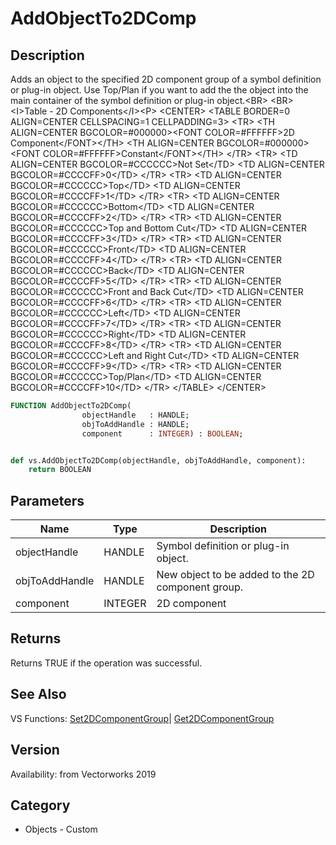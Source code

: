 # AddObjectTo2DComp

## Description
Adds an object to the specified 2D component group of a symbol definition or plug-in object. Use Top/Plan if you want to add the the object into the main container of the symbol definition or plug-in object.&lt;BR&gt;
&lt;BR&gt;
&lt;I&gt;Table - 2D Components&lt;/I&gt;&lt;P&gt;
&lt;CENTER&gt;
&lt;TABLE BORDER=0 ALIGN=CENTER CELLSPACING=1 CELLPADDING=3&gt;
  &lt;TR&gt; 
    &lt;TH ALIGN=CENTER BGCOLOR=#000000&gt;&lt;FONT COLOR=#FFFFFF&gt;2D Component&lt;/FONT&gt;&lt;/TH&gt;
    &lt;TH ALIGN=CENTER BGCOLOR=#000000&gt;&lt;FONT COLOR=#FFFFFF&gt;Constant&lt;/FONT&gt;&lt;/TH&gt;
  &lt;/TR&gt;
  &lt;TR&gt; 
    &lt;TD ALIGN=CENTER BGCOLOR=#CCCCCC&gt;Not Set&lt;/TD&gt;
    &lt;TD ALIGN=CENTER BGCOLOR=#CCCCFF&gt;0&lt;/TD&gt;
  &lt;/TR&gt;
  &lt;TR&gt; 
    &lt;TD ALIGN=CENTER BGCOLOR=#CCCCCC&gt;Top&lt;/TD&gt;
    &lt;TD ALIGN=CENTER BGCOLOR=#CCCCFF&gt;1&lt;/TD&gt;
  &lt;/TR&gt;
  &lt;TR&gt; 
    &lt;TD ALIGN=CENTER BGCOLOR=#CCCCCC&gt;Bottom&lt;/TD&gt;
    &lt;TD ALIGN=CENTER BGCOLOR=#CCCCFF&gt;2&lt;/TD&gt;
  &lt;/TR&gt;
  &lt;TR&gt; 
    &lt;TD ALIGN=CENTER BGCOLOR=#CCCCCC&gt;Top and Bottom Cut&lt;/TD&gt;
    &lt;TD ALIGN=CENTER BGCOLOR=#CCCCFF&gt;3&lt;/TD&gt;
  &lt;/TR&gt;
  &lt;TR&gt; 
    &lt;TD ALIGN=CENTER BGCOLOR=#CCCCCC&gt;Front&lt;/TD&gt;
    &lt;TD ALIGN=CENTER BGCOLOR=#CCCCFF&gt;4&lt;/TD&gt;
  &lt;/TR&gt;
  &lt;TR&gt; 
    &lt;TD ALIGN=CENTER BGCOLOR=#CCCCCC&gt;Back&lt;/TD&gt;
    &lt;TD ALIGN=CENTER BGCOLOR=#CCCCFF&gt;5&lt;/TD&gt;
  &lt;/TR&gt;
  &lt;TR&gt; 
    &lt;TD ALIGN=CENTER BGCOLOR=#CCCCCC&gt;Front and Back Cut&lt;/TD&gt;
    &lt;TD ALIGN=CENTER BGCOLOR=#CCCCFF&gt;6&lt;/TD&gt;
  &lt;/TR&gt;
  &lt;TR&gt; 
    &lt;TD ALIGN=CENTER BGCOLOR=#CCCCCC&gt;Left&lt;/TD&gt;
    &lt;TD ALIGN=CENTER BGCOLOR=#CCCCFF&gt;7&lt;/TD&gt;
  &lt;/TR&gt;
  &lt;TR&gt; 
    &lt;TD ALIGN=CENTER BGCOLOR=#CCCCCC&gt;Right&lt;/TD&gt;
    &lt;TD ALIGN=CENTER BGCOLOR=#CCCCFF&gt;8&lt;/TD&gt;
  &lt;/TR&gt;
  &lt;TR&gt; 
    &lt;TD ALIGN=CENTER BGCOLOR=#CCCCCC&gt;Left and Right Cut&lt;/TD&gt;
    &lt;TD ALIGN=CENTER BGCOLOR=#CCCCFF&gt;9&lt;/TD&gt;
  &lt;/TR&gt;
  &lt;TR&gt; 
    &lt;TD ALIGN=CENTER BGCOLOR=#CCCCCC&gt;Top/Plan&lt;/TD&gt;
    &lt;TD ALIGN=CENTER BGCOLOR=#CCCCFF&gt;10&lt;/TD&gt;
  &lt;/TR&gt;
&lt;/TABLE&gt;
&lt;/CENTER&gt;

```pascal
FUNCTION AddObjectTo2DComp(
				objectHandle   : HANDLE;
				objToAddHandle : HANDLE;
				component      : INTEGER) : BOOLEAN;
```

```python

def vs.AddObjectTo2DComp(objectHandle, objToAddHandle, component):
    return BOOLEAN
```

## Parameters
|Name|Type|Description|
|---|---|---|
|objectHandle|HANDLE|Symbol definition or plug-in object.|
|objToAddHandle|HANDLE|New object to be added to the 2D component group.|
|component|INTEGER|2D component|

## Returns
Returns TRUE if the operation was successful. 

## See Also
VS Functions:
[Set2DComponentGroup](Set2DComponentGroup.md)| [Get2DComponentGroup](Get2DComponentGroup.md)

## Version
Availability: from Vectorworks 2019
## Category
* Objects - Custom

